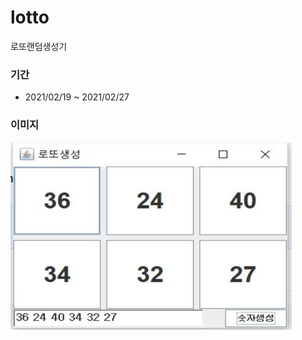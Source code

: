 # lotto
로또랜덤생성기

### 기간
* 2021/02/19 ~ 2021/02/27


  
 
### 이미지

<img src="https://github.com/kairos6/lotto/blob/main/screen.JPG" width="450px" height="300px" title="px(픽셀) 크기 설정" alt="lottto"></img><br/>
